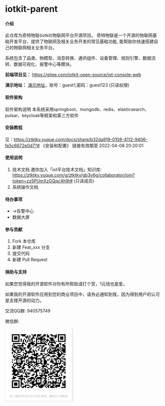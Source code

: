 # iotkit-parent

#### 介绍
此仓库为奇特物联(iotkit)物联网平台开源项目。
奇特物联是一个开源的物联网基础开发平台，提供了物联网及相关业务开发的常见基础功能, 能帮助你快速搭建自己的物联网相关业务平台。

系统包含了品类、物模型、消息转换、通讯组件、设备管理、规则引擎、数据流转、数据可视化、报警中心等模块。

 **前端项目见：** https://gitee.com/iotkit-open-source/iot-console-web

 **演示地址：** [演示地址](http://120.76.96.206)，账号：guest1,密码：guest123  (只读权限)


#### 软件架构
软件架构说明
本系统采用springboot、mongodb、redis、elasticsearch、pulsar、keycloak等框架和第三方软件


#### 安装教程

见：https://ztktkv.yuque.com/docs/share/b32da919-0108-4112-9406-fe5c6672e0d7?# 《安装和配置》
链接有效期至 2022-04-08 20:20:01

#### 使用说明

1.  技术文档
    邀你加入「iot平台技术文档」知识库: https://ztktkv.yuque.com/g/ztktkv/gb3v6g/collaborator/join?token=zz5PUmXzGQqc4h9t# (只读成员)
2.  系统操作文档

#### 待办事项
- ->告警中心
- 数据大屏



#### 参与贡献

1.  Fork 本仓库
2.  新建 Feat_xxx 分支
3.  提交代码
4.  新建 Pull Request


#### 捐助与支持
如果您觉得我的开源软件对你有所帮助请打个赏，1元钱也是爱。

如果我的开源软件应用到您的商业项目中，请务必通知到我，因为得到用户的认可是支撑开源的动力。

交流QQ群: 940575749 

微信群:

![输入图片说明](doc/ma.png)